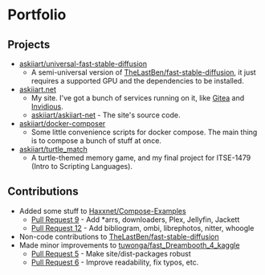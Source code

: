 # Portfolio

## Projects

- [askiiart/universal-fast-stable-diffusion](https://git.askiiart.net/askiiart/universal-fast-stable-diffusion)
  - A semi-universal version of [TheLastBen/fast-stable-diffusion](https://github.com/TheLastBen/fast-stable-diffusion), it just requires a supported GPU and the dependencies to be installed.
- [askiiart.net](https://askiiart.net)
  - My site. I've got a bunch of services running on it, like [Gitea](https://git.askiiart.net) and [Invidious](https://invidious.askiiart.net).
  - [askiiart/askiiart-net](https://git.askiiart.net/askiiart/askiiart-net) - The site's source code.
- [askiiart/docker-composer](https://git.askiiart.net/askiiart/docker-composer)
  - Some little convenience scripts for docker compose. The main thing is to compose a bunch of stuff at once.
- [askiiart/turtle_match](https://git.askiiart.net/askiiart/turtle_match)
  - A turtle-themed memory game, and my final project for ITSE-1479 (Intro to Scripting Languages).

## Contributions

- Added some stuff to [Haxxnet/Compose-Examples](https://github.com/Haxxnet/Compose-Examples)
  - [Pull Request 9](https://github.com/Haxxnet/Compose-Examples/pull/9) - Add *arrs, downloaders, Plex, Jellyfin, Jackett
  - [Pull Request 12](https://github.com/Haxxnet/Compose-Examples/pull/12) - Add bibliogram, ombi, librephotos, nitter, whoogle
- Non-code contributions to [TheLastBen/fast-stable-diffusion](https://github.com/TheLastBen/fast-stable-diffusion)
- Made minor improvements to [tuwonga/fast_Dreambooth_4_kaggle](https://github)
  - [Pull Request 5](https://github.com/tuwonga/fast_Dreambooth_4_kaggle/pull/5) - Make site/dist-packages robust
  - [Pull Request 6](https://github.com/tuwonga/fast_Dreambooth_4_kaggle/pull/6) - Improve readability, fix typos, etc.

